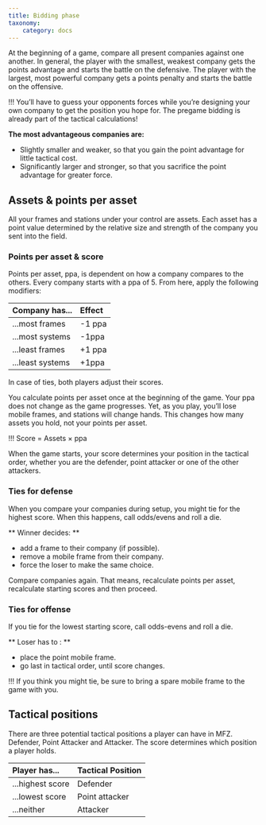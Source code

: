 ```yaml
---
title: Bidding phase
taxonomy:
    category: docs
---
```

At the beginning of a game, compare all
present companies against one another.
In general, the player with the smallest,
weakest company gets the points advantage
and starts the battle on the defensive.
The player with the largest, most
powerful company gets a points penalty
and starts the battle on the offensive.

!!! You’ll have to guess your opponents forces while you’re designing your own company to get the position you hope for. The pregame bidding is already part of the tactical calculations!

**The most advantageous companies are:**
* Slightly smaller and weaker, so that you gain the point advantage for little tactical cost.
* Significantly larger and stronger, so that you sacrifice the point advantage for greater force.

## Assets & points per asset

All your frames and stations under your
control are assets. Each asset has a point
value determined by the relative size and
strength of the company you sent into
the field.

### Points per asset & score

Points per asset, ppa, is dependent on
how a company compares to the others.
Every company starts with a ppa of 5.
From here, apply the following modifiers:

| Company has...          | Effect                                                                                                                                                                                                    |
| :-----                  | :-----
| ...most frames          | -1 ppa
| ...most systems         | -1ppa
| ...least frames         | +1 ppa
| ...least systems        | +1ppa

In case of ties, both players adjust their
scores.

You calculate points per asset once at the
beginning of the game. Your ppa does not
change as the game progresses. Yet, as
you play, you’ll lose mobile frames, and
stations will change hands. This changes
how many assets you hold, not your
points per asset.

!!! Score = Assets × ppa

When the game starts, your score determines
your position in the tactical order,
whether you are the defender, point
attacker or one of the other attackers.

### Ties for defense
When you compare your companies during
setup, you might tie for the highest
score. When this happens, call
odds/evens and roll a die.

** Winner decides: **
* add a frame to their company (if possible).
* remove a mobile frame from their company.
* force the loser to make the same choice.

Compare companies again. That means,
recalculate points per asset, recalculate
starting scores and then proceed.

### Ties for offense
If you tie for the lowest starting score,
call odds-evens and roll a die.

** Loser has to : **
* place the point mobile frame.
* go last in tactical order, until score changes.

!!! If you think you might tie, be sure to bring a spare mobile frame to the game with you.

## Tactical positions

There are three potential tactical positions a
player can have in MFZ. Defender, Point Attacker
and Attacker. The score determines which position
a player holds.

| Player has...          | Tactical Position                                                                                                                                                                                                    |
| :-----                 | :-----
| ...highest score       | Defender
| ...lowest score        | Point attacker
| ...neither             | Attacker